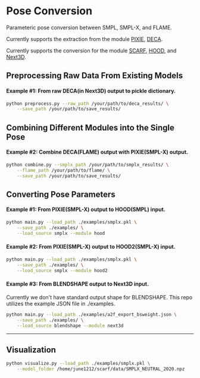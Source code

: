 # Pose Conversion

Parameteric pose conversion between SMPL, SMPL-X, and FLAME.

Currently supports the extraction from the module [PIXIE](https://github.com/yfeng95/PIXIE), [DECA](https://github.com/yfeng95/DECA).

Currently supports the conversion for the module [SCARF](https://github.com/yfeng95/SCARF), [HOOD](https://github.com/dolorousrtur/hood), and [Next3D](https://github.com/MrTornado24/Next3D).

## Preprocessing Raw Data From Existing Models

#### Example #1: From raw DECA(in Next3D) output to pickle dictionary.
```.bash
python preprocess.py --raw_path /your/path/to/deca_results/ \
	--save_path /your/path/to/save_results/
```

## Combining Different Modules into the Single Pose

#### Example #2: Combine DECA(FLAME) output with PIXIE(SMPL-X) output.
```.bash
python combine.py --smplx_path /your/path/to/smplx_results/ \
	--flame_path /your/path/to/flame/ \
	--save_path /your/path/to/save_results/
```

## Converting Pose Parameters

#### Example #1: From PIXIE(SMPL-X) output to HOOD(SMPL) input.
```.bash
python main.py --load_path ./examples/smplx.pkl \
	--save_path ./examples/ \
	--load_source smplx --module hood
```

#### Example #2: From PIXIE(SMPL-X) output to HOOD2(SMPL-X) input.
```.bash
python main.py --load_path ./examples/smplx.pkl \
	--save_path ./examples/ \
	--load_source smplx --module hood2
```

#### Example #3: From BLENDSHAPE output to Next3D input.
Currently we don't have standard output shape for BLENDSHAPE. This repo utilizes the example JSON file in ./examples.
```.bash
python main.py --load_path ./examples/a2f_export_bsweight.json \
	--save_path ./examples/ \
	--load_source blendshape --module next3d
```


***

## Visualization

```.bash
python visualize.py --load_path ./examples/smplx.pkl \
	--model_folder /home/june1212/scarf/data/SMPLX_NEUTRAL_2020.npz
```
